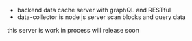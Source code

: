 - backend data cache server with graphQL and RESTful
- data-collector is node js server scan blocks and query data 

this server is work in process will release soon